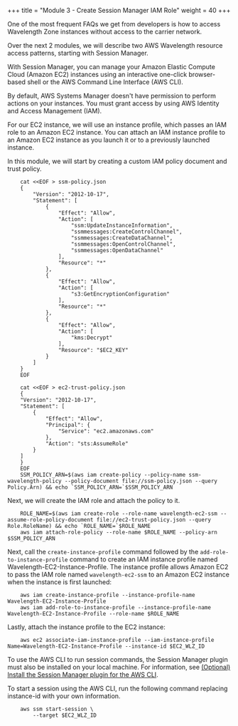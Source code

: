 +++
title = "Module 3 - Create Session Manager IAM Role"
weight = 40
+++


One of the most frequent FAQs we get from developers is how to access Wavelength Zone instances without access to the carrier network. 

Over the next 2 modules, we will describe two AWS Wavelength resource access patterns, starting with Session Manager. 

With Session Manager, you can manage your Amazon Elastic Compute Cloud (Amazon EC2) instances using an interactive one-click browser-based shell or the AWS Command Line Interface (AWS CLI).

By default, AWS Systems Manager doesn't have permission to perform actions on your instances. You must grant access by using AWS Identity and Access Management (IAM). 

For our EC2 instance, we will use an instance profile, which passes an IAM role to an Amazon EC2 instance. You can attach an IAM instance profile to an Amazon EC2 instance as you launch it or to a previously launched instance. 

In this module, we will start by creating a custom IAM policy document and trust policy.
```
    cat <<EOF > ssm-policy.json 
    {
        "Version": "2012-10-17",
        "Statement": [
            {
                "Effect": "Allow",
                "Action": [
                    "ssm:UpdateInstanceInformation",
                    "ssmmessages:CreateControlChannel",
                    "ssmmessages:CreateDataChannel",
                    "ssmmessages:OpenControlChannel",
                    "ssmmessages:OpenDataChannel"
                ],
                "Resource": "*"
            },
            {
                "Effect": "Allow",
                "Action": [
                    "s3:GetEncryptionConfiguration"
                ],
                "Resource": "*"
            },
            {
                "Effect": "Allow",
                "Action": [
                    "kms:Decrypt"
                ],
                "Resource": "$EC2_KEY"
            }
        ]
    }
    EOF
    
    cat <<EOF > ec2-trust-policy.json 
    {
    "Version": "2012-10-17",
    "Statement": [
        {
            "Effect": "Allow",
            "Principal": {
                "Service": "ec2.amazonaws.com"
            },
            "Action": "sts:AssumeRole"
        }
    ]
    }
    EOF
    SSM_POLICY_ARN=$(aws iam create-policy --policy-name ssm-wavelength-policy --policy-document file://ssm-policy.json --query Policy.Arn) && echo `SSM_POLICY_ARN=`$SSM_POLICY_ARN
```

Next, we will create the IAM role and attach the policy to it.
```
    ROLE_NAME=$(aws iam create-role --role-name wavelength-ec2-ssm --assume-role-policy-document file://ec2-trust-policy.json --query Role.RoleName) && echo `ROLE_NAME=`$ROLE_NAME
    aws iam attach-role-policy --role-name $ROLE_NAME --policy-arn $SSM_POLICY_ARN
```

Next, call the `create-instance-profile` command followed by the `add-role-to-instance-profile` command to create an IAM instance profile named Wavelength-EC2-Instance-Profile. The instance profile allows Amazon EC2 to pass the IAM role named `wavelength-ec2-ssm` to an Amazon EC2 instance when the instance is first launched:
```
    aws iam create-instance-profile --instance-profile-name Wavelength-EC2-Instance-Profile
    aws iam add-role-to-instance-profile --instance-profile-name Wavelength-EC2-Instance-Profile --role-name $ROLE_NAME
```

Lastly, attach the instance profile to the EC2 instance:
``` 
    aws ec2 associate-iam-instance-profile --iam-instance-profile Name=Wavelength-EC2-Instance-Profile --instance-id $EC2_WLZ_ID
```

To use the AWS CLI to run session commands, the Session Manager plugin must also be installed on your local machine. For information, see [(Optional) Install the Session Manager plugin for the AWS CLI](https://docs.aws.amazon.com/systems-manager/latest/userguide/session-manager-working-with-install-plugin.html).

To start a session using the AWS CLI, run the following command replacing instance-id with your own information.

```
    aws ssm start-session \
        --target $EC2_WLZ_ID
```